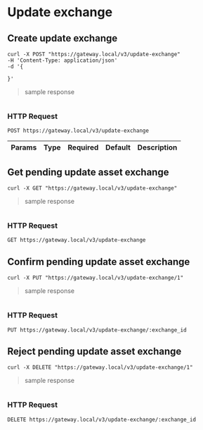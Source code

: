 # Update exchange

## Create update exchange

```shell
curl -X POST "https://gateway.local/v3/update-exchange"
-H 'Content-Type: application/json'
-d '{

}'
```

> sample response

```json
```

### HTTP Request

`POST https://gateway.local/v3/update-exchange`

Params | Type | Required | Default | Description
------ | ---- | -------- | ------- | -----------

## Get pending update asset exchange


```shell
curl -X GET "https://gateway.local/v3/update-exchange"
```

> sample response

```json
```

### HTTP Request

`GET https://gateway.local/v3/update-exchange`


## Confirm pending update asset exchange

```shell
curl -X PUT "https://gateway.local/v3/update-exchange/1"
```

> sample response

```json
```

### HTTP Request

`PUT https://gateway.local/v3/update-exchange/:exchange_id`


## Reject pending update asset exchange 

```shell
curl -X DELETE "https://gateway.local/v3/update-exchange/1"
```

> sample response

```json
```

### HTTP Request

`DELETE https://gateway.local/v3/update-exchange/:exchange_id`